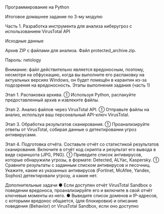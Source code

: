 Программирование на Python

Итоговое домашнее задание по 3-му модулю

Часть 1. Разработка инструмента для анализа киберугроз с
использованием VirusTotal API

Исходные данные

Архив ZIP с файлами для анализа. Файл protected_archive.zip.

Пароль: netology

Внимание: файл действительно является вредоносным, поэтому, несмотря на
обфускацию, когда вы выполните его распаковку на актуальных версиях Windows, он
будет помещён в карантин из-за подозрения на вредоносность.
Этапы выполнения задания (часть 1)

Этап 1. Распаковка архива.
 Используя Python, распакуйте предоставленный архив и извлеките файлы.

Этап 2. Анализ файлов через VirusTotal API.
 Отправьте файлы на анализ, используя ваш персональный API-ключ VirusTotal.

Этап 3. Обработка результатов сканирования.
 Проанализируйте ответы от VirusTotal, собирая данные о детектировании угроз
антивирусами.

Этап 4. Подготовка отчёта. Составьте отчёт со статистикой результатов сканирования.
Включите в отчёт код скрипта и результат его вывода в виде скриншота (JPG, PNG).
 Приведите список антивирусов, которые обнаружили угрозы, в формате:
Detected, ALYac, Kaspersky.
 Сравните результаты с заданным списком антивирусов и песочниц. Укажите,
какие из указанных антивирусов (Fortinet, McAfee, Yandex, Sophos)
детектировали угрозу, а какие нет.

Дополнительные задачи
● Если доступен отчёт VirusTotal Sandbox о поведении вредоноса,
проанализируйте его и включите в свой отчёт ключевые моменты из него.
● Выведите список доменов и IP-адресов, с которыми вредонос общается, (для
блокировки) и описание поведения (Behavior) от VirusTotal Sandbox, если оно
доступно
